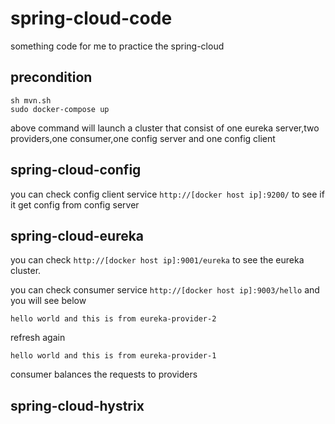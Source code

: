 # spring-cloud-code

something code for me to practice the spring-cloud

## precondition

    sh mvn.sh
    sudo docker-compose up
    
above command will launch a cluster that consist of one eureka server,two providers,one consumer,one config server and one config client


## spring-cloud-config

you can check config client service `http://[docker host ip]:9200/` to see if it get config from config server

## spring-cloud-eureka

you can check `http://[docker host ip]:9001/eureka` to see the eureka cluster.

you can check consumer service `http://[docker host ip]:9003/hello` and you will see below

    hello world and this is from eureka-provider-2
    
refresh again

    hello world and this is from eureka-provider-1
    
consumer balances the requests to providers


## spring-cloud-hystrix 